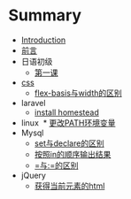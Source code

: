 # Summary

* [Introduction](README.md)
* [前言](README.MD)
* 日语初级
  * [第一课](di-yi-ke.md)
* [css](css.md)
  * [flex-basis与width的区别](css/flex-basisyu-width-de-qu-bie.md)
* laravel
  * [install homestead](install-homestead.md)
* linux
  * [更改PATH环境变量](change-path.md)
* Mysql
  * [set与declare的区别](set-declare.md)  
  * [按照in的顺序输出结果](in-order.md)
  * [=与:=的区别](two-equals.md)
* jQuery
  * [获得当前元素的html](get-current-html.md)
